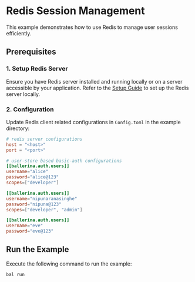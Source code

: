 # Redis Session Management

This example demonstrates how to use Redis to manage user sessions efficiently.

## Prerequisites

### 1. Setup Redis Server

Ensure you have Redis server installed and running locally or on a server accessible by your application.
Refer to the [Setup Guide](https://central.ballerina.io/ballerinax/redis/latest#setup-guide) to set up the Redis server locally.

### 2. Configuration

Update Redis client related configurations in `Config.toml` in the example directory:

```toml
# redis server configurations
host = "<host>"
port = "<port>"

# user-store based basic-auth configurations
[[ballerina.auth.users]]
username="alice"
password="alice@123"
scopes=["developer"]

[[ballerina.auth.users]]
username="nipunaranasinghe"
password="nipuna@123"
scopes=["developer", "admin"]

[[ballerina.auth.users]]
username="eve"
password="eve@123"
```

## Run the Example

Execute the following command to run the example:

```ballerina
bal run
```
